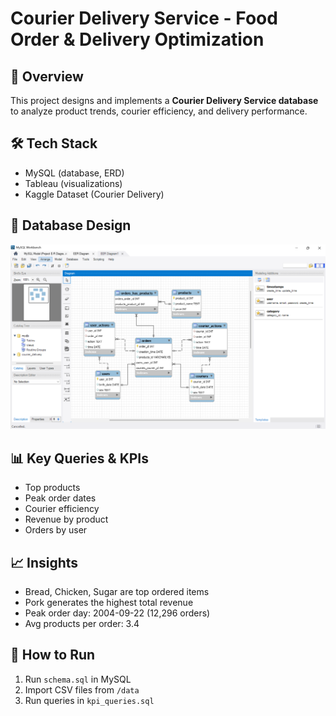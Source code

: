 # Courier Delivery Service - Food Order & Delivery Optimization

## 📌 Overview
This project designs and implements a **Courier Delivery Service database** to analyze product trends, courier efficiency, and delivery performance.

## 🛠 Tech Stack
- MySQL (database, ERD)
- Tableau (visualizations)
- Kaggle Dataset (Courier Delivery)

## 📂 Database Design
![ER Diagram](diagrams/erd.png)

## 📊 Key Queries & KPIs
- Top products
- Peak order dates
- Courier efficiency
- Revenue by product
- Orders by user

## 📈 Insights
- Bread, Chicken, Sugar are top ordered items
- Pork generates the highest total revenue
- Peak order day: 2004-09-22 (12,296 orders)
- Avg products per order: 3.4

## 🚀 How to Run
1. Run `schema.sql` in MySQL
2. Import CSV files from `/data`
3. Run queries in `kpi_queries.sql`
